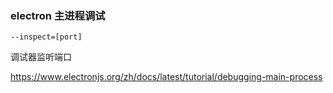### electron 主进程调试

`--inspect=[port]`

调试器监听端口

https://www.electronjs.org/zh/docs/latest/tutorial/debugging-main-process
